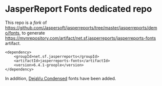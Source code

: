 JasperReport Fonts dedicated repo
====

This repo is a _fork_ of https://github.com/Jaspersoft/jasperreports/tree/master/jasperreports/demo/fonts,
to generate https://mvnrepository.com/artifact/net.sf.jasperreports/jasperreports-fonts artifact.

```
<dependency>
    <groupId>net.sf.jasperreports</groupId>
    <artifactId>jasperreports-fonts</artifactId>
    <version>6.4.1-groople</version>
</dependency>
```

In addition, [DejaVu Condensed](https://dejavu-fonts.github.io/) fonts have been added.

